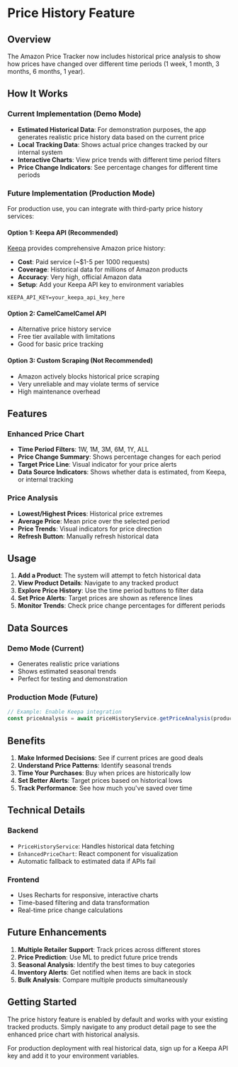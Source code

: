 # Price History Feature

## Overview

The Amazon Price Tracker now includes historical price analysis to show how prices have changed over different time periods (1 week, 1 month, 3 months, 6 months, 1 year).

## How It Works

### Current Implementation (Demo Mode)
- **Estimated Historical Data**: For demonstration purposes, the app generates realistic price history data based on the current price
- **Local Tracking Data**: Shows actual price changes tracked by our internal system
- **Interactive Charts**: View price trends with different time period filters
- **Price Change Indicators**: See percentage changes for different time periods

### Future Implementation (Production Mode)
For production use, you can integrate with third-party price history services:

#### Option 1: Keepa API (Recommended)
[Keepa](https://keepa.com/#!api) provides comprehensive Amazon price history:
- **Cost**: Paid service (~$1-5 per 1000 requests)
- **Coverage**: Historical data for millions of Amazon products
- **Accuracy**: Very high, official Amazon data
- **Setup**: Add your Keepa API key to environment variables

```env
KEEPA_API_KEY=your_keepa_api_key_here
```

#### Option 2: CamelCamelCamel API
- Alternative price history service
- Free tier available with limitations
- Good for basic price tracking

#### Option 3: Custom Scraping (Not Recommended)
- Amazon actively blocks historical price scraping
- Very unreliable and may violate terms of service
- High maintenance overhead

## Features

### Enhanced Price Chart
- **Time Period Filters**: 1W, 1M, 3M, 6M, 1Y, ALL
- **Price Change Summary**: Shows percentage changes for each period
- **Target Price Line**: Visual indicator for your price alerts
- **Data Source Indicators**: Shows whether data is estimated, from Keepa, or internal tracking

### Price Analysis
- **Lowest/Highest Prices**: Historical price extremes
- **Average Price**: Mean price over the selected period
- **Price Trends**: Visual indicators for price direction
- **Refresh Button**: Manually refresh historical data

## Usage

1. **Add a Product**: The system will attempt to fetch historical data
2. **View Product Details**: Navigate to any tracked product
3. **Explore Price History**: Use the time period buttons to filter data
4. **Set Price Alerts**: Target prices are shown as reference lines
5. **Monitor Trends**: Check price change percentages for different periods

## Data Sources

### Demo Mode (Current)
- Generates realistic price variations
- Shows estimated seasonal trends
- Perfect for testing and demonstration

### Production Mode (Future)
```typescript
// Example: Enable Keepa integration
const priceAnalysis = await priceHistoryService.getPriceAnalysis(productUrl);
```

## Benefits

1. **Make Informed Decisions**: See if current prices are good deals
2. **Understand Price Patterns**: Identify seasonal trends
3. **Time Your Purchases**: Buy when prices are historically low
4. **Set Better Alerts**: Target prices based on historical lows
5. **Track Performance**: See how much you've saved over time

## Technical Details

### Backend
- `PriceHistoryService`: Handles historical data fetching
- `EnhancedPriceChart`: React component for visualization
- Automatic fallback to estimated data if APIs fail

### Frontend
- Uses Recharts for responsive, interactive charts
- Time-based filtering and data transformation
- Real-time price change calculations

## Future Enhancements

1. **Multiple Retailer Support**: Track prices across different stores
2. **Price Prediction**: Use ML to predict future price trends
3. **Seasonal Analysis**: Identify the best times to buy categories
4. **Inventory Alerts**: Get notified when items are back in stock
5. **Bulk Analysis**: Compare multiple products simultaneously

## Getting Started

The price history feature is enabled by default and works with your existing tracked products. Simply navigate to any product detail page to see the enhanced price chart with historical analysis.

For production deployment with real historical data, sign up for a Keepa API key and add it to your environment variables.
